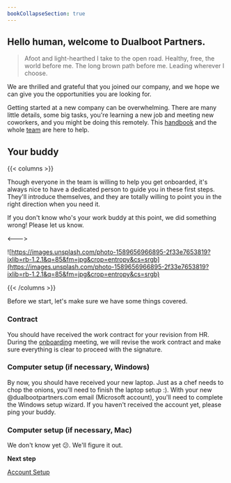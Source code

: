 ```yaml
---
bookCollapseSection: true
---
```


## Hello human, welcome to Dualboot Partners.

> Afoot and light-hearthed I take to the open road. Healthy, free, the world before me. The long brown path before me. Leading wherever I choose. 

We are thrilled and grateful that you joined our company, and we hope we can give you the opportunities you are looking for.

Getting started at a new company can be overwhelming. There are many little details, some big tasks, you're learning a new job and meeting new coworkers, and you might be doing this remotely. This [handbook](https://www.notion.so/Handbook-bb36bc6fa6fb40859741001c1de58a37) and the whole [team](https://www.notion.so/Who-does-what-2fee42bc5a75466ea6ee9c6f3445c8bf) are here to help.

## Your buddy

{{< columns >}}

Though everyone in the team is willing to help you get onboarded, it's always nice to have a dedicated person to guide you in these first steps. They'll introduce themselves, and they are totally willing to point you in the right direction when you need it.

If you don't know who's your work buddy at this point, we did something wrong! Please let us know.

<--->

![https://images.unsplash.com/photo-1589656966895-2f33e7653819?ixlib=rb-1.2.1&q=85&fm=jpg&crop=entropy&cs=srgb](https://images.unsplash.com/photo-1589656966895-2f33e7653819?ixlib=rb-1.2.1&q=85&fm=jpg&crop=entropy&cs=srgb)

{{< /columns >}}

Before we start, let's make sure we have some things covered.

### Contract

You should have received the work contract for your revision from HR. During the [onboarding](https://www.notion.so/Onboarding-4a821e8dd19c4b91ac5490ea5ec8dbdc) meeting, we will revise the work contract and make sure everything is clear to proceed with the signature.

### Computer setup (if necessary, Windows)

By now, you should have received your new laptop. Just as a chef needs to chop the onions, you'll need to finish the laptop setup :). With your new @dualbootpartners.com email (Microsoft account), you'll need to complete the Windows setup wizard. If you haven't received the account yet, please ping your buddy.

### Computer setup (if necessary, Mac)

We don't know yet 😕. We'll figure it out.

**Next step**

[Account Setup](account-setup)
